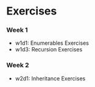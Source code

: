 # Exercises

### Week 1
+ w1d1: Enumerables Exercises
+ w1d3: Recursion Exercises

### Week 2
+ w2d1: Inheritance Exercises
